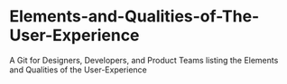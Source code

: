 Elements-and-Qualities-of-The-User-Experience
=============================================

A Git for Designers, Developers, and Product Teams listing the Elements and Qualities of the User-Experience
